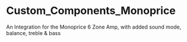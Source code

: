 # Custom_Components_Monoprice
 An Integration for the Monoprice 6 Zone Amp, with added sound mode, balance, treble & bass
